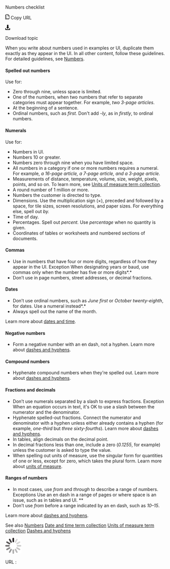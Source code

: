 ﻿# 

Numbers checklist

![Copy URL](media/numbers-checklist/Copy.png)
Copy URL

![Download](media/numbers-checklist/Download.png)

Download topic

When
you write about numbers used in examples or UI, duplicate them
exactly as they appear in the UI. In all other content, follow
these guidelines. For detailed guidelines, see [Numbers](https://worldready.cloudapp.net/Styleguide/Read?id=2700&topicid=33688). 

#### Spelled out numbers

Use for:

  - Zero through nine, unless space is limited.
  - One of the numbers, when two numbers that refer to separate categories must appear together. For example, *two 3-page articles*. 
  - At the beginning of a sentence.
  - Ordinal numbers, such as *first.* Don't add *-ly*, as in *firstly*, to ordinal numbers.

#### Numerals

Use for:

  - Numbers in UI.
  - Numbers 10 or greater.
  - Numbers zero through nine when you have limited space.
  - All numbers in a category if one or more numbers requires a numeral. For example, *a 16-page article, a 7-page article, and a 3-page article.* 
  - Measurements of distance, temperature, volume, size, weight, pixels, points, and so on. To learn more, see [Units of measure term collection](https://worldready.cloudapp.net/Styleguide/Read?id=2700&topicid=28884).
  - A round number of 1 million or more.
  - Numbers the customer is directed to type.
  - Dimensions. Use the multiplication sign (×), preceded and followed by a space, for tile sizes, screen resolutions, and paper sizes. For everything else, spell out *by.* 
  - Time of day.
  - Percentages. Spell out *percent.* Use *percentage* when no quantity is given.
  - Coordinates of tables or worksheets and numbered sections of documents.

#### Commas

  - Use in numbers that have four or more digits, regardless of how they appear in the UI.
    Exception When designating years or baud, use commas only when the number has five or more digits*.*
  - Don’t use in page numbers, street addresses, or decimal fractions.

#### 

#### Dates

  - Don’t use ordinal numbers, such as *June* *first* or *October twenty-eighth*, for dates. Use a numeral instead*.*
  - Always spell out the name of the month.

 Learn more about [dates and time](https://worldready.cloudapp.net/Styleguide/Read?id=2700&topicid=27390).

#### 

#### Negative numbers

  - Form a negative number with an en dash, not a hyphen. Learn more about [](https://worldready.cloudapp.net/Styleguide/Read?id=2700&topicid=28757)[dashes and hyphens](https://worldready.cloudapp.net/Styleguide/Read?id=2700&topicid=28757).

#### 

#### Compound numbers

  - Hyphenate compound numbers when they're spelled out. Learn more about [dashes and hyphens](https://worldready.cloudapp.net/Styleguide/Read?id=2700&topicid=28757).[](https://worldready.cloudapp.net/Styleguide/Read?id=2700&topicid=28757 "Dashes and hyphens")

#### 

#### Fractions and decimals

  - Don’t use numerals separated by a slash to express fractions. 
    Exception When an equation occurs in text, it's OK to use a slash between the numerator and the denominator. 
  - Hyphenate spelled-out fractions. Connect the numerator and denominator with a hyphen unless either already contains a hyphen (for example, *one-third* but *three sixty-fourths*). Learn more about [dashes and hyphens](https://worldready.cloudapp.net/Styleguide/Read?id=2700&topicid=28757). 
  - In tables, align decimals on the decimal point. 
  - In decimal fractions less than one, include a zero (*0.1255*, for example) unless the customer is asked to type the value.
  - When spelling out units of measure, use the singular form for quantities of one or less, except for zero, which takes the plural form. Learn more about [units of measure](https://worldready.cloudapp.net/Styleguide/Read?id=2700&topicid=28884).

#### Ranges of numbers

  - In most cases, use *from* and *through* to describe a range of numbers.
    Exceptions Use an en dash in a range of pages or where space is an issue, such as in tables and UI. **
  - Don’t use *from* before a range indicated by an en dash, such as *10–15*. 

 Learn more about [dashes and hyphens](https://worldready.cloudapp.net/Styleguide/Read?id=2700&topicid=28757).

See also
[Numbers](https://worldready.cloudapp.net/Styleguide/Read?id=2700&topicid=33688)
[Date and time term collection](https://worldready.cloudapp.net/Styleguide/Read?id=2700&topicid=27390)
[Units of measure term collection](https://worldready.cloudapp.net/Styleguide/Read?id=2700&topicid=28884)
[Dashes and hyphens](https://worldready.cloudapp.net/Styleguide/Read?id=2700&topicid=28757)

![In progress](media/numbers-checklist/activity-large.gif)

URL :
